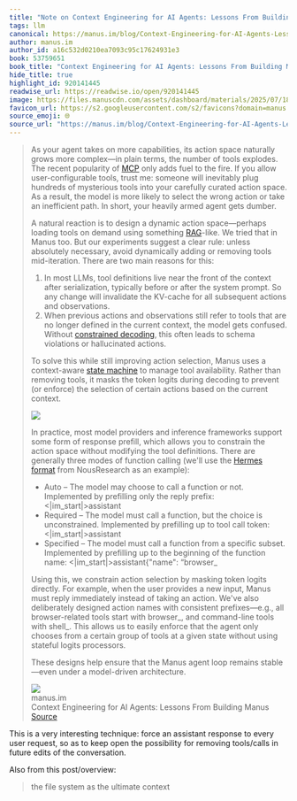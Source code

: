 ```yaml
---
title: "Note on Context Engineering for AI Agents: Lessons From Building Manus via manus.im"
tags: llm
canonical: https://manus.im/blog/Context-Engineering-for-AI-Agents-Lessons-from-Building-Manus
author: manus.im
author_id: a16c532d0210ea7093c95c17624931e3
book: 53759651
book_title: "Context Engineering for AI Agents: Lessons From Building Manus"
hide_title: true
highlight_id: 920141445
readwise_url: https://readwise.io/open/920141445
image: https://files.manuscdn.com/assets/dashboard/materials/2025/07/18/eaafe9e6a174b29458c314ccc225dbdd39a7c9d66e60786235165d9aba23f578.webp
favicon_url: https://s2.googleusercontent.com/s2/favicons?domain=manus.im
source_emoji: 🌐
source_url: "https://manus.im/blog/Context-Engineering-for-AI-Agents-Lessons-from-Building-Manus#:~:text=As%20your%20agent,a%20model-driven%20architecture."
---
```


> As your agent takes on more capabilities, its action space naturally grows more complex—in plain terms, the number of tools explodes. The recent popularity of [MCP](https://modelcontextprotocol.io/introduction) only adds fuel to the fire. If you allow user-configurable tools, trust me: someone will inevitably plug hundreds of mysterious tools into your carefully curated action space. As a result, the model is more likely to select the wrong action or take an inefficient path. In short, your heavily armed agent gets dumber.
> 
> A natural reaction is to design a dynamic action space—perhaps loading tools on demand using something [RAG](https://en.wikipedia.org/wiki/Retrieval-augmented_generation)-like. We tried that in Manus too. But our experiments suggest a clear rule: unless absolutely necessary, avoid dynamically adding or removing tools mid-iteration. There are two main reasons for this:
> 
> 1. In most LLMs, tool definitions live near the front of the context after serialization, typically before or after the system prompt. So any change will invalidate the KV-cache for all subsequent actions and observations.
> 2. When previous actions and observations still refer to tools that are no longer defined in the current context, the model gets confused. Without [constrained decoding](https://platform.openai.com/docs/guides/structured-outputs), this often leads to schema violations or hallucinated actions.
> 
> To solve this while still improving action selection, Manus uses a context-aware [state machine](https://en.wikipedia.org/wiki/Finite-state_machine) to manage tool availability. Rather than removing tools, it masks the token logits during decoding to prevent (or enforce) the selection of certain actions based on the current context.
> 
> ![](https://d1oupeiobkpcny.cloudfront.net/user_upload_by_module/markdown/310708716691272617/cWxINCvUfrmlbvfV.png)
> 
> In practice, most model providers and inference frameworks support some form of response prefill, which allows you to constrain the action space without modifying the tool definitions. There are generally three modes of function calling (we'll use the [Hermes format](https://github.com/NousResearch/Hermes-Function-Calling) from NousResearch as an example):
> 
> - Auto – The model may choose to call a function or not. Implemented by prefilling only the reply prefix: <|im_start|>assistant
> - Required – The model must call a function, but the choice is unconstrained. Implemented by prefilling up to tool call token: <|im_start|>assistant
> - Specified – The model must call a function from a specific subset. Implemented by prefilling up to the beginning of the function name: <|im_start|>assistant{"name": “browser_
> 
> Using this, we constrain action selection by masking token logits directly. For example, when the user provides a new input, Manus must reply immediately instead of taking an action. We've also deliberately designed action names with consistent prefixes—e.g., all browser-related tools start with browser_, and command-line tools with shell_. This allows us to easily enforce that the agent only chooses from a certain group of tools at a given state without using stateful logits processors.
> 
> These designs help ensure that the Manus agent loop remains stable—even under a model-driven architecture.
> <div class="quoteback-footer"><div class="quoteback-avatar"><img class="mini-favicon" src="https://s2.googleusercontent.com/s2/favicons?domain=manus.im"></div><div class="quoteback-metadata"><div class="metadata-inner"><span style="display:none">FROM:</span><div aria-label="manus.im" class="quoteback-author"> manus.im</div><div aria-label="Context Engineering for AI Agents: Lessons From Building Manus" class="quoteback-title"> Context Engineering for AI Agents: Lessons From Building Manus</div></div></div><div class="quoteback-backlink"><a target="_blank" aria-label="go to the full text of this quotation" rel="noopener" href="https://manus.im/blog/Context-Engineering-for-AI-Agents-Lessons-from-Building-Manus#:~:text=As%20your%20agent,a%20model-driven%20architecture." class="quoteback-arrow"> Source</a></div></div>

This is a very interesting technique: force an assistant response to every user request, so as to keep open the possibility for removing tools/calls in future edits of the conversation.

Also from this post/overview:
> the file system as the ultimate context
